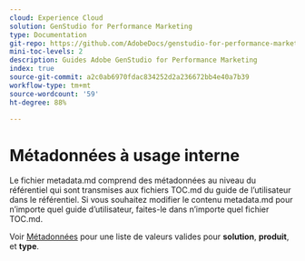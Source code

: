 ```yaml
---
cloud: Experience Cloud
solution: GenStudio for Performance Marketing
type: Documentation
git-repo: https://github.com/AdobeDocs/genstudio-for-performance-marketing.fr-FR
mini-toc-levels: 2
description: Guides Adobe GenStudio for Performance Marketing
index: true
source-git-commit: a2c0ab6970fdac834252d2a236672bb4e40a7b39
workflow-type: tm+mt
source-wordcount: '59'
ht-degree: 88%

---
```



# Métadonnées à usage interne

Le fichier metadata.md comprend des métadonnées au niveau du référentiel qui sont transmises aux fichiers TOC.md du guide de l’utilisateur dans le référentiel. Si vous souhaitez modifier le contenu metadata.md pour n’importe quel guide d’utilisateur, faites-le dans n’importe quel fichier TOC.md.

Voir [Métadonnées](https://experienceleague.adobe.com/docs/authoring-guide-exl/using/editing/user-guide-setup/metadata.html?lang=fr) pour une liste de valeurs valides pour **solution**, **produit**, et **type**.
